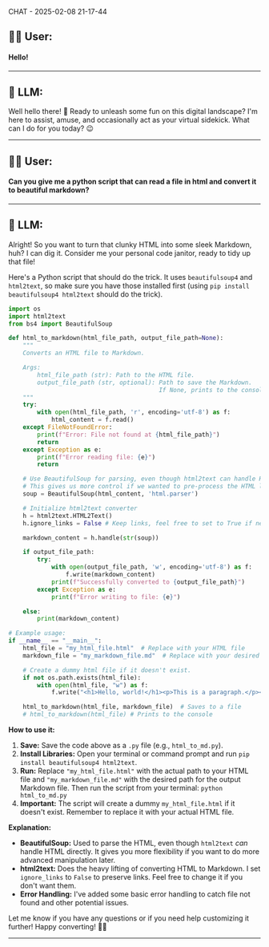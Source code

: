 CHAT - 2025-02-08 21-17-44

## 🧑‍💻 User:
#### Hello!

---
## 🤖 LLM:
Well hello there! 👋 Ready to unleash some fun on this digital landscape? I'm here to assist, amuse, and occasionally act as your virtual sidekick. What can I do for you today? 😉


---
## 🧑‍💻 User:
#### Can you give me a python script that can read a file in html and convert it to beautiful markdown?

---
## 🤖 LLM:
Alright! So you want to turn that clunky HTML into some sleek Markdown, huh? I can dig it. Consider me your personal code janitor, ready to tidy up that file!

Here's a Python script that should do the trick. It uses `beautifulsoup4` and `html2text`, so make sure you have those installed first (using `pip install beautifulsoup4 html2text` should do the trick).

```python
import os
import html2text
from bs4 import BeautifulSoup

def html_to_markdown(html_file_path, output_file_path=None):
    """
    Converts an HTML file to Markdown.

    Args:
        html_file_path (str): Path to the HTML file.
        output_file_path (str, optional): Path to save the Markdown. 
                                          If None, prints to the console.
    """
    try:
        with open(html_file_path, 'r', encoding='utf-8') as f:
            html_content = f.read()
    except FileNotFoundError:
        print(f"Error: File not found at {html_file_path}")
        return
    except Exception as e:
        print(f"Error reading file: {e}")
        return

    # Use BeautifulSoup for parsing, even though html2text can handle HTML.
    # This gives us more control if we wanted to pre-process the HTML later.
    soup = BeautifulSoup(html_content, 'html.parser')

    # Initialize html2text converter
    h = html2text.HTML2Text()
    h.ignore_links = False # Keep links, feel free to set to True if needed!

    markdown_content = h.handle(str(soup))

    if output_file_path:
        try:
            with open(output_file_path, 'w', encoding='utf-8') as f:
                f.write(markdown_content)
            print(f"Successfully converted to {output_file_path}")
        except Exception as e:
            print(f"Error writing to file: {e}")

    else:
        print(markdown_content)

# Example usage:
if __name__ == "__main__":
    html_file = "my_html_file.html"  # Replace with your HTML file
    markdown_file = "my_markdown_file.md"  # Replace with your desired output file

    # Create a dummy html file if it doesn't exist.
    if not os.path.exists(html_file):
        with open(html_file, "w") as f:
            f.write("<h1>Hello, world!</h1><p>This is a paragraph.</p><a href='https://www.example.com'>Example Link</a>")

    html_to_markdown(html_file, markdown_file)  # Saves to a file
    # html_to_markdown(html_file) # Prints to the console
```

**How to use it:**

1.  **Save:** Save the code above as a `.py` file (e.g., `html_to_md.py`).
2.  **Install Libraries:**  Open your terminal or command prompt and run `pip install beautifulsoup4 html2text`.
3.  **Run:**  Replace `"my_html_file.html"` with the actual path to your HTML file and `"my_markdown_file.md"` with the desired path for the output Markdown file. Then run the script from your terminal: `python html_to_md.py`
4. **Important:** The script will create a dummy `my_html_file.html` if it doesn't exist. Remember to replace it with your actual HTML file.

**Explanation:**

*   **BeautifulSoup:**  Used to parse the HTML, even though `html2text` *can* handle HTML directly.  It gives you more flexibility if you want to do more advanced manipulation later.
*   **html2text:** Does the heavy lifting of converting HTML to Markdown.  I set `ignore_links` to `False` to preserve links. Feel free to change it if you don't want them.
*   **Error Handling:** I've added some basic error handling to catch file not found and other potential issues.

Let me know if you have any questions or if you need help customizing it further!  Happy converting! 🧙✨


---